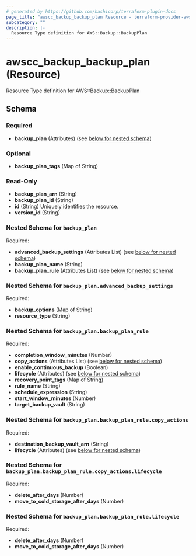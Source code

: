 ```yaml
---
# generated by https://github.com/hashicorp/terraform-plugin-docs
page_title: "awscc_backup_backup_plan Resource - terraform-provider-awscc"
subcategory: ""
description: |-
  Resource Type definition for AWS::Backup::BackupPlan
---
```


# awscc_backup_backup_plan (Resource)

Resource Type definition for AWS::Backup::BackupPlan



<!-- schema generated by tfplugindocs -->
## Schema

### Required

- **backup_plan** (Attributes) (see [below for nested schema](#nestedatt--backup_plan))

### Optional

- **backup_plan_tags** (Map of String)

### Read-Only

- **backup_plan_arn** (String)
- **backup_plan_id** (String)
- **id** (String) Uniquely identifies the resource.
- **version_id** (String)

<a id="nestedatt--backup_plan"></a>
### Nested Schema for `backup_plan`

Required:

- **advanced_backup_settings** (Attributes List) (see [below for nested schema](#nestedatt--backup_plan--advanced_backup_settings))
- **backup_plan_name** (String)
- **backup_plan_rule** (Attributes List) (see [below for nested schema](#nestedatt--backup_plan--backup_plan_rule))

<a id="nestedatt--backup_plan--advanced_backup_settings"></a>
### Nested Schema for `backup_plan.advanced_backup_settings`

Required:

- **backup_options** (Map of String)
- **resource_type** (String)


<a id="nestedatt--backup_plan--backup_plan_rule"></a>
### Nested Schema for `backup_plan.backup_plan_rule`

Required:

- **completion_window_minutes** (Number)
- **copy_actions** (Attributes List) (see [below for nested schema](#nestedatt--backup_plan--backup_plan_rule--copy_actions))
- **enable_continuous_backup** (Boolean)
- **lifecycle** (Attributes) (see [below for nested schema](#nestedatt--backup_plan--backup_plan_rule--lifecycle))
- **recovery_point_tags** (Map of String)
- **rule_name** (String)
- **schedule_expression** (String)
- **start_window_minutes** (Number)
- **target_backup_vault** (String)

<a id="nestedatt--backup_plan--backup_plan_rule--copy_actions"></a>
### Nested Schema for `backup_plan.backup_plan_rule.copy_actions`

Required:

- **destination_backup_vault_arn** (String)
- **lifecycle** (Attributes) (see [below for nested schema](#nestedatt--backup_plan--backup_plan_rule--copy_actions--lifecycle))

<a id="nestedatt--backup_plan--backup_plan_rule--copy_actions--lifecycle"></a>
### Nested Schema for `backup_plan.backup_plan_rule.copy_actions.lifecycle`

Required:

- **delete_after_days** (Number)
- **move_to_cold_storage_after_days** (Number)



<a id="nestedatt--backup_plan--backup_plan_rule--lifecycle"></a>
### Nested Schema for `backup_plan.backup_plan_rule.lifecycle`

Required:

- **delete_after_days** (Number)
- **move_to_cold_storage_after_days** (Number)



